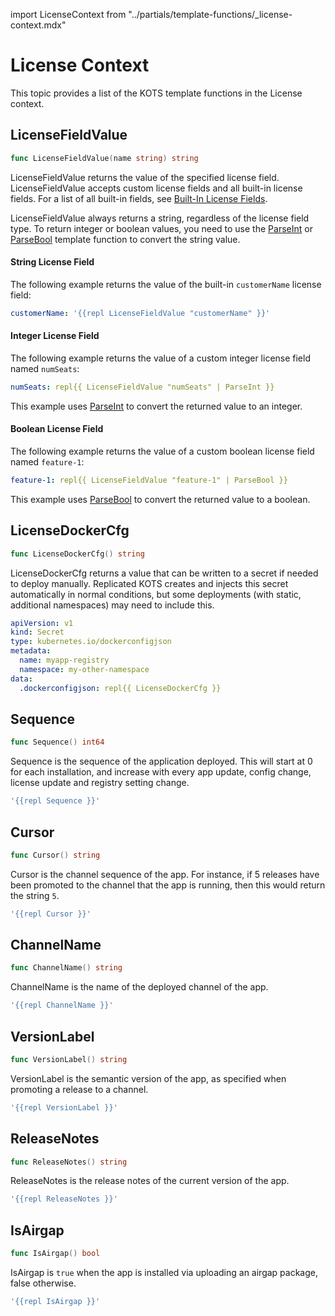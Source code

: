import LicenseContext from "../partials/template-functions/_license-context.mdx"

# License Context

This topic provides a list of the KOTS template functions in the License context.

<LicenseContext/>

## LicenseFieldValue
```go
func LicenseFieldValue(name string) string
```
LicenseFieldValue returns the value of the specified license field. LicenseFieldValue accepts custom license fields and all built-in license fields. For a list of all built-in fields, see [Built-In License Fields](/vendor/licenses-using-builtin-fields).

LicenseFieldValue always returns a string, regardless of the license field type. To return integer or boolean values, you need to use the [ParseInt](/reference/template-functions-static-context#parseint) or [ParseBool](/reference/template-functions-static-context#parsebool) template function to convert the string value.

#### String License Field

The following example returns the value of the built-in `customerName` license field:

```yaml
customerName: '{{repl LicenseFieldValue "customerName" }}'
```
#### Integer License Field

The following example returns the value of a custom integer license field named `numSeats`:

```yaml
numSeats: repl{{ LicenseFieldValue "numSeats" | ParseInt }}
```
This example uses [ParseInt](/reference/template-functions-static-context#parseint) to convert the returned value to an integer.

#### Boolean License Field

The following example returns the value of a custom boolean license field named `feature-1`:

```yaml
feature-1: repl{{ LicenseFieldValue "feature-1" | ParseBool }}
```
This example uses [ParseBool](/reference/template-functions-static-context#parsebool) to convert the returned value to a boolean.

## LicenseDockerCfg
```go
func LicenseDockerCfg() string
```
LicenseDockerCfg returns a value that can be written to a secret if needed to deploy manually.
Replicated KOTS creates and injects this secret automatically in normal conditions, but some deployments (with static, additional namespaces) may need to include this.

```yaml
apiVersion: v1
kind: Secret
type: kubernetes.io/dockerconfigjson
metadata:
  name: myapp-registry
  namespace: my-other-namespace
data:
  .dockerconfigjson: repl{{ LicenseDockerCfg }}
```

## Sequence

```go
func Sequence() int64
```
Sequence is the sequence of the application deployed.
This will start at 0 for each installation, and increase with every app update, config change, license update and registry setting change.

```yaml
'{{repl Sequence }}'
```

## Cursor

```go
func Cursor() string
```
Cursor is the channel sequence of the app.
For instance, if 5 releases have been promoted to the channel that the app is running, then this would return the string `5`.

```yaml
'{{repl Cursor }}'
```

## ChannelName

```go
func ChannelName() string
```
ChannelName is the name of the deployed channel of the app.

```yaml
'{{repl ChannelName }}'
```

## VersionLabel

```go
func VersionLabel() string
```
VersionLabel is the semantic version of the app, as specified when promoting a release to a channel.

```yaml
'{{repl VersionLabel }}'
```

## ReleaseNotes

```go
func ReleaseNotes() string
```
ReleaseNotes is the release notes of the current version of the app.

```yaml
'{{repl ReleaseNotes }}'
```

## IsAirgap

```go
func IsAirgap() bool
```
IsAirgap is `true` when the app is installed via uploading an airgap package, false otherwise.

```yaml
'{{repl IsAirgap }}'
```
